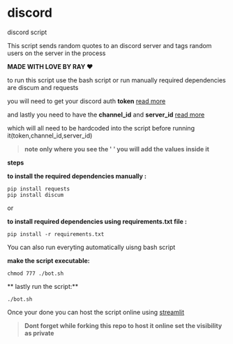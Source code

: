 # discord

discord script

This script sends random quotes to an discord server and tags random users on the server in the process

**MADE WITH LOVE BY RAY :heart:**


to run this script use the bash script or run manually
required dependencies are discum and requests

you will need to get your discord auth **token** [read more](https://youtu.be/WWHZoa0SxCc)

and lastly you need to have the **channel_id** and **server_id** [read more](https://www.youtube.com/watch?v=NLWtSHWKbAI)

which will all need to be hardcoded into the script  before running it(token,channel_id,server_id) 

>**note only where you see the ' ' you will add the values inside it**

**steps**

**to install the required dependencies manually :**
```
pip install requests
pip install discum
````
or

**to install required dependencies using requirements.txt file  :**
```
pip install -r requirements.txt
````
You can also run everyting automatically uisng bash script

**make the script executable:**
```
chmod 777 ./bot.sh
````

** lastly run the script:**
```
./bot.sh
````

Once your done you can host the script online using [streamlit](https://share.streamlit.io/)

>**Dont forget while forking this repo to host it online set the visibility as private**
